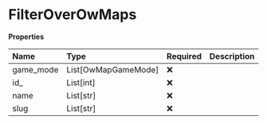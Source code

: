 # FilterOverOwMaps

**Properties**

| Name      | Type                | Required | Description |
| :-------- | :------------------ | :------- | :---------- |
| game_mode | List[OwMapGameMode] | ❌       |             |
| id\_      | List[int]           | ❌       |             |
| name      | List[str]           | ❌       |             |
| slug      | List[str]           | ❌       |             |

<!-- This file was generated by liblab | https://liblab.com/ -->
